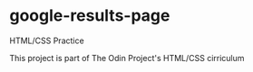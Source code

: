 # google-results-page
HTML/CSS Practice

This project is part of The Odin Project's HTML/CSS cirriculum
